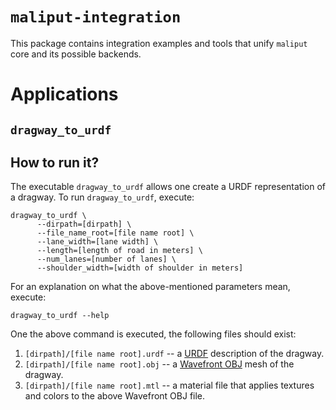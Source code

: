 # `maliput-integration`

This package contains integration examples and tools that unify `maliput` core
and its possible backends.

# Applications

## `dragway_to_urdf`

## How to run it?

The executable `dragway_to_urdf` allows one create a URDF representation of a
dragway. To run `dragway_to_urdf`, execute:

    dragway_to_urdf \
          --dirpath=[dirpath] \
          --file_name_root=[file name root] \
          --lane_width=[lane width] \
          --length=[length of road in meters] \
          --num_lanes=[number of lanes] \
          --shoulder_width=[width of shoulder in meters]

For an explanation on what the above-mentioned parameters mean, execute:

    dragway_to_urdf --help

One the above command is executed, the following files should exist:

  1. `[dirpath]/[file name root].urdf` -- a [URDF](http://wiki.ros.org/urdf)
     description of the dragway.
  2. `[dirpath]/[file name root].obj` -- a
     [Wavefront OBJ](https://en.wikipedia.org/wiki/Wavefront_.obj_file) mesh of
     the dragway.
  3. `[dirpath]/[file name root].mtl` -- a material file that applies textures
     and colors to the above Wavefront OBJ file.
